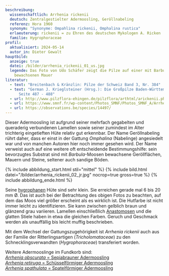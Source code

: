 ```yaml
---
beschreibung:
  wissenschaftlich: Arrhenia rickenii
  deutsch: Zentralgestielter Adermoosling, Geröllnabeling
  referenz: Hora 1960
  synonym: "Synonyme: Ompahlina rickenii, Omphalina rustica"
  erlaeuterung: rickenii = zu Ehren des deutschen Mykologen A. Ricken
  familie: Hygrophoraceae
profil:
  aktualisiert: 2024-05-14
  autor_in: Dieter Gewalt
hauptbild:
  anzeige: true
  datei: /bilder/arrhenia_rickenii_01_us.jpg
  legende: Das Foto von Udo Schäfer zeigt die Pilze auf einer mit Barbula-Moos
    bewachsenen Mauer
literatur:
  - text: "Breitenbach & Kränzlin: Pilze der Schweiz Band 3, Nr. 384"
  - text: "German J. Krieglsteiner (Hrsg.): Die Großpilze Baden-Württembergs Band 3,
      Seite 487 - 488"
  - url: http://www.pilzflora-ehingen.de/pilzflora/arthtml/arickenii.php
  - url: https://www.smnf.fr/wp-content/Photos_SMNF/Photos_SMNF_A/Arrhenia_rickenii.htm
  - url: https://observations.be/species/14497/
---
```

Dieser Adermoosling ist aufgrund seiner mehrfach gegabelten und queraderig verbundenen Lamellen sowie seiner zumindest im Alter trichterig eingetieften Hüte relativ gut erkennbar. Der Name Geröllnabeling rührt daher, dass er einst in der Gattung *Omphalina* (Nabelinge) angesiedelt war und von manchen Autoren hier noch immer gesehen wird. Der Name verweist auch auf eine weitere oft entscheidende Bestimmungshilfe: sein bevorzugtes Substrat sind mit *Barbula*-Moosen bewachsene  Geröllflächen, Mauern und Steine, seltener auch sandige Böden.

{% include abbildung_start.html stil="mittel" %}
{% include bild.html datei="/bilder/arrhenia_rickenii_02_jr.jpg" nocrop=true gross=true %}
{% include abbildung_ende.html %}

Seine [hygrophanen](hygrophan "Glossar") Hüte sind sehr klein. Sie erreichen gerade mal 6 bis 20 mm Ø. Das ist auch bei der Betrachtung des obigen Fotos zu beachten, auf dem das Moos viel größer erscheint als es wirklich ist. Die Hutfarbe ist nicht immer leicht zu identifizieren. Sie kann zwischen gelblich braun und glänzend grau variieren. Lamellen einschließlich [Anastomosen](Anastomosen "Glossar") und die glatten Stiele haben in etwa die gleichen Farben. Geruch und Geschmack werden als unauffällig bis leicht muffig beschrieben.

Mit dem Wechsel der Gattungszugehörigkeit ist *Arrhenia rickenii* auch aus der Familie der Ritterlingsartigen (*Tricholomataceae*) zu den Schnecklingsverwandten (*Hygrophoraceae*) transferiert worden.

Weitere Adermooslinge im Fundkorb sind:\
[*Arrhenia obscurata* = Sepiabrauner Adermoosling](/pilze/arrhenia-obscurata-sepiabrauner-adermoosling)\
[*Arrhenia retiruga* = Schüsselförmiger Adermoosling](/pilze/arrhenia-retiruga-schüsselförmiger-adermoosling)\
[*Arrhenia spathulata* = Spatelförmiger Adermoosling](/pilze/arrhenia-spathulata-spatelförmiger-adermoosling)